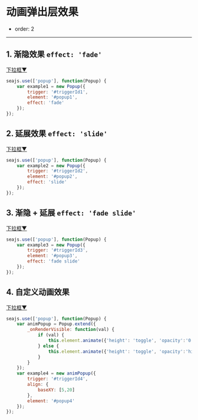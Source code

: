 # 动画弹出层效果

- order: 2

---

<style>
    .fn-hide, .ui-popup {
        display: none;
    }
    .ui-popup {
        border: 1px solid #CCC;
        padding: 3px 5px;
        background: #EEE;
        margin: 0;
    }
    .ui-popup ul {
        margin: 0;
    }
    .ui-popup li {
        list-style: none;
    }
</style>

###

## 1. 渐隐效果 `effect: 'fade'`

<div class="popup">
    <a href="#popup1" id="triggerId1">下拉框<span class="icon">▼</span></a>
    <ul class="fn-hide ui-popup" id="popup1">
        <li><a href="http://aralejs.org#1">内容1</a></li>
        <li><a href="http://aralejs.org#2">内容2</a></li>
        <li><a href="http://aralejs.org#3">内容3</a></li>
        <li><a href="http://aralejs.org#4">内容4</a></li>
    </ul>
</div>

````js
seajs.use(['popup'], function(Popup) {
    var example1 = new Popup({
        trigger: '#triggerId1',
        element: '#popup1',
        effect: 'fade'
    });
});
````

## 2. 延展效果 `effect: 'slide'`

<div class="popup">
    <a href="#popup2" id="triggerId2">下拉框<span class="icon">▼</span></a>
    <ul class="fn-hide ui-popup" id="popup2">
        <li><a href="http://aralejs.org#1">内容1</a></li>
        <li><a href="http://aralejs.org#2">内容2</a></li>
        <li><a href="http://aralejs.org#3">内容3</a></li>
        <li><a href="http://aralejs.org#4">内容4</a></li>
    </ul>
</div>

````js
seajs.use(['popup'], function(Popup) {
    var example2 = new Popup({
        trigger: '#triggerId2',
        element: '#popup2',
        effect: 'slide'
    });
});
````

## 3. 渐隐 + 延展 `effect: 'fade slide'`

<div class="popup">
    <a href="#popup3" id="triggerId3">下拉框<span class="icon">▼</span></a>
    <ul class="fn-hide ui-popup" id="popup3">
        <li><a href="http://aralejs.org#1">内容1</a></li>
        <li><a href="http://aralejs.org#2">内容2</a></li>
        <li><a href="http://aralejs.org#3">内容3</a></li>
        <li><a href="http://aralejs.org#4">内容4</a></li>
    </ul>
</div>

````js
seajs.use(['popup'], function(Popup) {
    var example3 = new Popup({
        trigger: '#triggerId3',
        element: '#popup3',
        effect: 'fade slide'
    });
});
````

## 4. 自定义动画效果

<div class="popup">
    <a href="#popup4" id="triggerId4" title="400ms 后出现, 请稍安勿躁">下拉框<span class="icon">▼</span></a> 
    <ul class="fn-hide ui-popup" id="popup4">
        <li><a href="http://aralejs.org#1">内容1</a></li>
        <li><a href="http://aralejs.org#2">内容2</a></li>
        <li><a href="http://aralejs.org#3">内容3</a></li>
        <li><a href="http://aralejs.org#4">内容4</a></li>
    </ul>
</div>

````javascript
seajs.use(['popup'], function(Popup) {
    var animPopup = Popup.extend({
        _onRenderVisible: function(val) {
            if (val) {
                this.element.animate({'height': 'toggle', 'opacity':'0.8'}, 400);
            } else {
                this.element.animate({'height': 'toggle', 'opacity':'hide'}, 600);
            }
        }
    });
    var example4 = new animPopup({
        trigger: '#triggerId4',
        align: {
            baseXY: [5,20]
        },
        element: '#popup4'
    });
});
````
